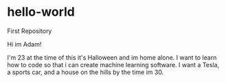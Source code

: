 # hello-world
First Repository 

Hi im Adam!

I'm 23 at the time of this it's Halloween and im home alone. 
I want to learn how to code so that i can create machine learning software.
I want a Tesla, a sports car, and a house on the hills by the time im 30.

